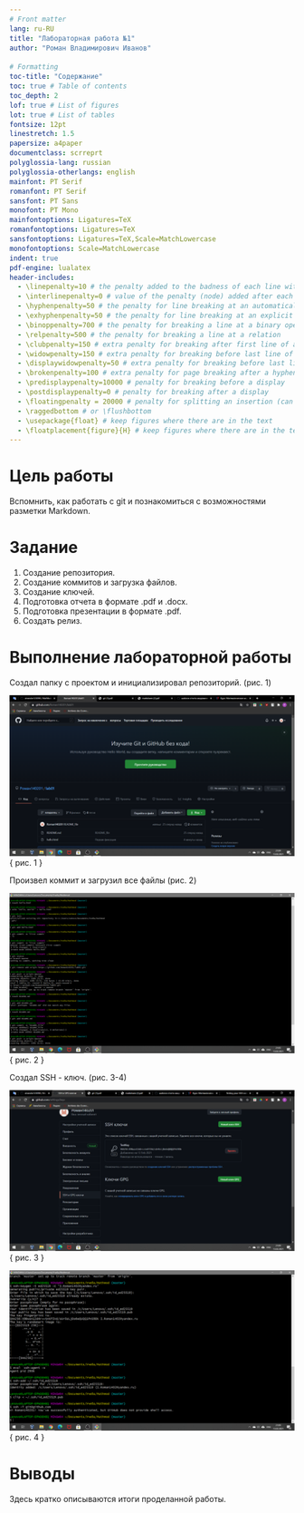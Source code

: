 ```yaml
---
# Front matter
lang: ru-RU
title: "Лабораторная работа №1"
author: "Роман Владимирович Иванов"

# Formatting
toc-title: "Содержание"
toc: true # Table of contents
toc_depth: 2
lof: true # List of figures
lot: true # List of tables
fontsize: 12pt
linestretch: 1.5
papersize: a4paper
documentclass: scrreprt
polyglossia-lang: russian
polyglossia-otherlangs: english
mainfont: PT Serif
romanfont: PT Serif
sansfont: PT Sans
monofont: PT Mono
mainfontoptions: Ligatures=TeX
romanfontoptions: Ligatures=TeX
sansfontoptions: Ligatures=TeX,Scale=MatchLowercase
monofontoptions: Scale=MatchLowercase
indent: true
pdf-engine: lualatex
header-includes:
  - \linepenalty=10 # the penalty added to the badness of each line within a paragraph (no associated penalty node) Increasing the value makes tex try to have fewer lines in the paragraph.
  - \interlinepenalty=0 # value of the penalty (node) added after each line of a paragraph.
  - \hyphenpenalty=50 # the penalty for line breaking at an automatically inserted hyphen
  - \exhyphenpenalty=50 # the penalty for line breaking at an explicit hyphen
  - \binoppenalty=700 # the penalty for breaking a line at a binary operator
  - \relpenalty=500 # the penalty for breaking a line at a relation
  - \clubpenalty=150 # extra penalty for breaking after first line of a paragraph
  - \widowpenalty=150 # extra penalty for breaking before last line of a paragraph
  - \displaywidowpenalty=50 # extra penalty for breaking before last line before a display math
  - \brokenpenalty=100 # extra penalty for page breaking after a hyphenated line
  - \predisplaypenalty=10000 # penalty for breaking before a display
  - \postdisplaypenalty=0 # penalty for breaking after a display
  - \floatingpenalty = 20000 # penalty for splitting an insertion (can only be split footnote in standard LaTeX)
  - \raggedbottom # or \flushbottom
  - \usepackage{float} # keep figures where there are in the text
  - \floatplacement{figure}{H} # keep figures where there are in the text
---
```


# Цель работы

Вспомнить, как работать с git и познакомиться с возможностями разметки Markdown.

# Задание

1. Создание репозитория.
2. Создание коммитов и загрузка файлов.
3. Создание ключей.
4. Подготовка отчета в формате .pdf и .docx.
5. Подготовка презентации в формате .pdf.
6. Создать релиз.

# Выполнение лабораторной работы

Создал папку с проектом и инициализировал репозиторий. (рис. 1)

![Новая папка с проектом](image/1.png){ рис. 1 }

Произвел коммит и загрузил все файлы (рис. 2)

![Загрузка файлов](image/2.png){ рис. 2 }

Создал SSH - ключ. (рис. 3-4)

![Создание ключа](image/3.png){ рис. 3 }

![Ключ на github](image/4.png){ рис. 4 }


# Выводы

Здесь кратко описываются итоги проделанной работы.
